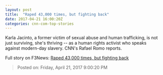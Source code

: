```yaml
---
layout: post
title:  "Raped 43,000 times, but fighting back"
date: 2017-04-21 16:00:20Z
categories: cnn-com-top-stories
---
```


Karla Jacinto, a former victim of sexual abuse and human trafficking, is not just surviving, she's thriving -- as a human rights activist who speaks against modern-day slavery. CNN's Rafael Romo reports.


Full story on F3News: [Raped 43,000 times, but fighting back](http://www.f3nws.com/n/gtngTJ)

> Posted on: Friday, April 21, 2017 9:00:20 PM
